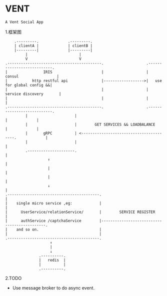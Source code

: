 VENT
======
`A Vent Social App`

1.框架图

        .---------.             .---------.
        | clientA |             | clientB |
        |---------|             |---------|
             |                       |
             V                       V
    .------------------------------------------.                   .---------------------------.
    |                IRIS                      |                   |    consul                 |
    |           http restful api               |------------------>|   use for global config &&|
    |                                          |                   |   service discovery       |
    |                                          |                   |                           |
    .------------------------------------------.                   .---------------------------.
             |                     |                                          |             |
             |                     |        GET SERVICES && LOADBALANCE       |             |
             |       gRPC          | <----------------------------------------.             |
             |                     |                                                        |
             .---------------------.                                                        |
                       ↑                                                                   |
                       |                                                                    |
                       |                                                                    |
                       ↓                                                                   |
    .-----------------------------------------.                                             |
    |    single micro service ,eg:            |                                             |
    |      UserService/relationService/       |        SERVICE REGISTER                     |
    |      authService /captchaService        |---------------------------------------------.
    |    and so on.                           |
    |                                         |
    .-----------------------------------------.
                        ↑
                        |
                        ↓
                   .----------.
                   |   redis  |
                   |          |
                   .----------.


2.TODO

* Use message broker to do async event.
